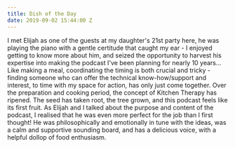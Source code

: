 ```yaml
---
title: Dish of the Day
date: 2019-09-02 15:44:00 Z
---
```


I met Elijah as one of the guests at my daughter's 21st party here, he was playing the piano with a gentle certitude that caught my ear - I enjoyed getting to know more about him, and seized the opportunity to harvest his expertise into making the podcast I've been planning for nearly 10 years... Like making a meal, coordinating the timing is both crucial and tricky - finding someone who can offer the technical know-how/support and interest, to time with my space for action, has only just come together.  Over the preparation and cooking period, the concept of Kitchen Therapy has ripened.  The seed has taken root, the tree grown, and this podcast feels like its first fruit.
As Elijah and I talked about the purpose and content of the podcast, I realised that he was even more perfect for the job than I first thought!  He was philosophically and emotionally in tune with the ideas, was a calm and supportive sounding board, and has a delicious voice, with a helpful dollop of food enthusiasm.